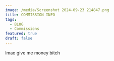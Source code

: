 ```yaml
---
image: /media/Screenshot 2024-09-23 214847.png
title: COMMISSION INFO
tags:
  - BLOG
  - Commissions
featured: true
draft: false
---
```

lmao give me money bitch
